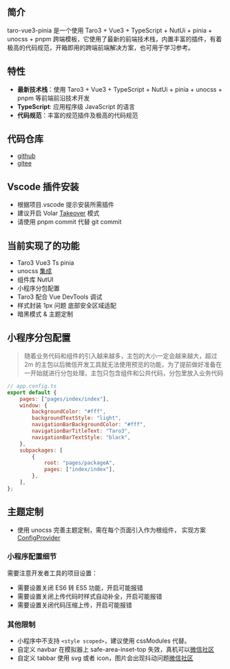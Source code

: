 ## 简介

taro-vue3-pinia 是一个使用 Taro3 + Vue3 + TypeScript + NutUi + pinia + unocss + pnpm 跨端模板，它使用了最新的前端技术栈，内置丰富的插件，有着极高的代码规范，开箱即用的跨端前端解决方案，也可用于学习参考。

## 特性

- **最新技术栈**：使用 Taro3 + Vue3 + TypeScript + NutUi + pinia + unocss + pnpm 等前端前沿技术开发
- **TypeScript**: 应用程序级 JavaScript 的语言
- **代码规范**：丰富的规范插件及极高的代码规范

## 代码仓库

- [github](https://github.com/yanbowe/taro-vue3-pinia)
- [gitee](https://gitee.com/zhongjiancrm/taro-vue3-pinia)

## Vscode 插件安装

- 根据项目.vscode 提示安装所需插件
- 建议开启 Volar [Takeover](https://cn.vuejs.org/guide/typescript/overview.html#volar-takeover-mode) 模式
- 请使用 pnpm commit 代替 git commit

## 当前实现了的功能

- Taro3 Vue3 Ts pinia
- unocss [集成](https://github.com/MellowCo/unocss-preset-weapp)
- 组件库 NutUI
- 小程序分包配置
- Taro3 配合 Vue DevTools 调试
- 样式封装 1px 问题 底部安全区域适配
- 暗黑模式 & 主题定制

## 小程序分包配置

> 随着业务代码和组件的引入越来越多，主包的大小一定会越来越大，超过 2m 的主包以后微信开发工具就无法使用预览的功能，为了提前做好准备在一开始就进行分包处理，主包只包含组件和公共代码，分包里放入业务代码

```js
// app.config.ts
export default {
	pages: ["pages/index/index"],
	window: {
		backgroundColor: "#fff",
		backgroundTextStyle: "light",
		navigationBarBackgroundColor: "#fff",
		navigationBarTitleText: "Taro3",
		navigationBarTextStyle: "black",
	},
	subpackages: [
		{
			root: "pages/packageA",
			pages: ["index/index"],
		},
	],
};
```

## 主题定制

- 使用 unocss 完善主题定制，需在每个页面引入<basic-layout></basic-layout>作为根组件， 实现方案[ConfigProvider](https://nutui.jd.com/taro/vue/4x/#/zh-CN/component/configprovider)

### 小程序配置细节

需要注意开发者工具的项目设置：

- 需要设置关闭 ES6 转 ES5 功能，开启可能报错
- 需要设置关闭上传代码时样式自动补全，开启可能报错
- 需要设置关闭代码压缩上传，开启可能报错

### 其他限制

- 小程序中不支持 `<style scoped>`，建议使用 cssModules 代替。
- 自定义 navbar 在模拟器上 safe-area-inset-top 失效，真机可以[微信社区](https://developers.weixin.qq.com/community/develop/doc/0000c21ff082c8cefc9a5986b51800?highLine=safe-area-inset-top%25E5%25A4%25B1%25E6%2595%2588)
- 自定义 tabbar 使用 svg 或者 icon，图片会出现抖动问题[微信社区](https://developers.weixin.qq.com/community/develop/doc/000c84de0cc590bbe54b97edf5e414?highline=tabbar)
